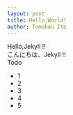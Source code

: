 ```yaml
---
layout: post
title: Hello,World!
author: Tomohau Ito
---
```

Hello,Jekyll !!  
こんにちは、Jekyll !!  
Todo
- 1
- 2
- 3
- 4
- 5
